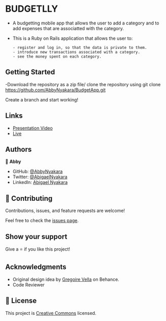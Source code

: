 # BUDGETLLY
- A budgetting mobile app that allows the user to add a category and to add expenses that are associatted with the category.
- This is a Ruby on Rails application that allows the user to:

      - register and log in, so that the data is private to them.
      - introduce new transactions associated with a category.
      - see the money spent on each category.

## Getting Started
-Download the repository as a zip file/ clone the repository using 
git clone https://github.com/AbbyNyakara/BudgetApp.git

Create a branch and start working!

## Links
 - [Presentation Video](https://www.loom.com/share/46aa1945875b43e1938cdea5442af9e8)
 - [Live](https://calm-spire-10060.herokuapp.com/)

## Authors

👤 **Abby**

- GitHub: [@AbbyNyakara](https://github.com/AbbyNyakara)
- Twitter: [@AbigaelNyakara](https://twitter.com/AbbyNyakara)
- LinkedIn: [Abigael Nyakara](https://linkedin.com/in/AbbyNyakara)


## 🤝 Contributing

Contributions, issues, and feature requests are welcome!

Feel free to check the [issues page](../../issues/).

## Show your support

Give a ⭐️ if you like this project!

## Acknowledgments
- Original design idea by [Gregoire Vella](https://www.behance.net/gregoirevella) on Behance.
- Code Reviewer

## 📝 License

This project is [Creative Commons](https://creativecommons.org/) licensed.
